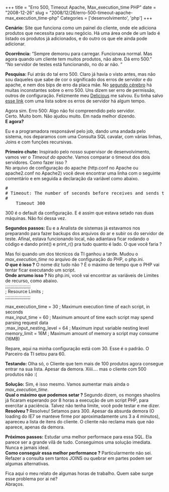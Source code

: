+++
title = "Erro 500, Timeout Apache, Max_execution_time PHP"
date = "2008-12-26"
slug = "2008/12/26/erro-500-timeout-apache-max_execution_time-php"
Categories = ['desenvolvimento', 'php']
+++

<p><strong>Cenário:</strong> Site que funciona como um painel do cliente, onde ele adiciona produtos que necessita para seu negócio. Há uma área onde de um lado é listado os produtos já adicionados, e do outro os que ele ainda pode adicionar.</p>

<p><strong>Ocorrência:</strong> &#8220;Sempre demorou para carregar. Funcionava normal. Mas agora quando um cliente tem muitos produtos, não abre. Dá erro 500.&#8221;<br/>
&#8220;No servidor de testes está funcionando, no do ar não. &#8221;</p>

<p><strong>Pesquisa:</strong> Fui atrás do tal erro 500. Claro já havia o visto antes, mas não sou daqueles que sabe de cor o significado dos erros de servidor e do apache, e nem dos bips de erro da placa mãe. No <a href="http://www.google.com">segundo cérebro</a> há muitas inconstantes sobre o erro 500. Uns dizem ser erro de permissão, outros de configuração. Felizmente meu <a href="http://delicious.com/flaviosilveira">Delicious</a> me salvou. Eu tinha salvo <a href="http://suporte.bs2.com.br/questions/83/P%E1ginas+de+erro+de+servidores+Web.">esse link</a> com uma lista sobre os erros de servidor há algum tempo.</p>

<p>Agora sim. Erro 500: Algo não foi compreendido pelo servidor.<br/>
Certo. Muito bom. Não ajudou muito. Em nada melhor dizendo.<br/>
<strong>E agora?</strong></p>

<!--more-->


<p>Eu e a programadora responsável pelo job, dando uma andada pelo sistema, nos deparamos com uma Consulta SQL cavalar, com várias linhas, Joins e com funções recursivas.</p>

<p><strong>Primeiro chute:</strong> Inspirado pelo nosso supervisor de desenvolvimento, vamos ver o <em>Timeout do apache</em>. Vamos comparar o timeout dos dois servidores. Como fazer isso ?<br/>
No arquivo de configuração do apache (http.conf no Apache ou apache2.conf no Apache2) você deve encontrar uma linha com o seguinte comentário e em seguida a declaração da variável como abaixo.</p>

<pre class="PROGRAMLISTING">#
# Timeout: The number of seconds before receives and sends time out.
#
    Timeout 300</pre>


<p>300 é o default da configuração. E é assim que estava setado nas duas máquinas. Não foi dessa vez.</p>

<p><strong>Segundos passos:</strong> Eu e a Analista de sistemas já estavamos nos preparando para fazer backups dos arquivos do ar e subir os do servidor de teste. Afinal, estava funcionando local, não adiantava ficar rodando o código e dando print() e print_r() pra tudo quanto é lado. O que você faria ?</p>

<p>Mas foi quando um dos técnicos da TI ganhou a tarde. Mudou o <em>max_execution_time</em> no arquivo de configuração do PHP, o php.ini. <strong><br/>
O que é isso ?</strong> O nome diz tudo não ? É o máximo de tempo que o PHP vai tentar ficar executando um script.<br/>
<strong>Onde arrumo isso ?</strong> No php.ini, você vai encontrar as variáveis de Limites de recurso, como abaixo.<br/>
;;;;;;;;;;;;;;;;;;;<br/>
; Resource Limits ;<br/>
;;;;;;;;;;;;;;;;;;;</p>

<p>max_execution_time = 30 ; Maximum execution time of each script, in seconds<br/>
max_input_time = 60 ; Maximum amount of time each script may spend parsing request data<br/>
;max_input_nesting_level = 64 ; Maximum input variable nesting level<br/>
memory_limit = 16M ; Maximum amount of memory a script may consume (16MB)</p>

<p>Repare, aqui na minha configuração está com 30. Esse é o padrão. O Parceiro da TI setou para 60.</p>

<p><strong>Testando: </strong>Olha só, o Cliente que tem mais de 100 produtos agora consegue entrar na sua lista. Apesar da demora. Xiiii&#8230;. mas o cliente com 500 produtos não :(</p>

<p><strong>Solução:</strong> Sim, é isso mesmo. Vamos aumentar mais ainda o <em>max_execution_time</em>.<br/>
<strong>Qual o máximo que podemos setar ? </strong>Segundo dizem, os monges shaolins já ficaram esperando por 8 horas a execução de um script PHP, para exercitar a paciência. Talvez não tenha limite, você pode testar e me dizer.<br/>
<strong>Resolveu ? </strong>Resolveu! Setamos para 300. Apesar da absurda demora (O loading do IE7 se manteve firme por aproximadamente uns 3 a 4 minutos), apareceu a lista de itens do cliente. O cliente não reclama mais que não aparece, apenas da demora.</p>

<p><strong>Próximos passos:</strong> Estudar uma melhor performace para essa SQL. Ela parece ser a grande vilã de tudo. Conseguimos uma solução imediata. Nunca e jamais ideal.<br/>
<strong>Como conseguir essa melhor performance ?</strong> Particularmente não sei. Refazer a consulta sem tantos JOINS ou quebrar em partes podem ser algumas alternativas.</p>

<p>Fica aqui o meu relato de algumas horas de trabalho. Quem sabe surge esse problema por ai né?<br/>
Abraços.</p>
